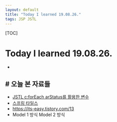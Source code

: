 ```yaml
---
layout: default
title: "Today I learned 19.08.26."
tags: JSP JSTL
---
```

[TOC]

# Today I learned 19.08.26.
- 

## # 오늘 본 자료들
- [JSTL c:forEach arStatus를 활용한 변수](https://jetalog.net/20)
- [스프링 타일스](https://gbsb.tistory.com/114)
- https://its-easy.tistory.com/13
- Model 1 방식 Model 2 방식